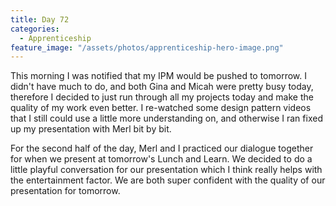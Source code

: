 ```yaml
---
title: Day 72
categories:
  - Apprenticeship
feature_image: "/assets/photos/apprenticeship-hero-image.png"
---
```


This morning I was notified that my IPM would be pushed to tomorrow. I didn't have much to do, and both
Gina and Micah were pretty busy today, therefore I decided to just run through all my projects today
and make the quality of my work even better. I re-watched some design pattern videos that I still
could use a little more understanding on, and otherwise I ran fixed up my presentation with Merl bit by
bit.

For the second half of the day, Merl and I practiced our dialogue together for when we present at tomorrow's
Lunch and Learn. We decided to do a little playful conversation for our presentation which I think really
helps with the entertainment factor. We are both super confident with the quality of our presentation
for tomorrow.